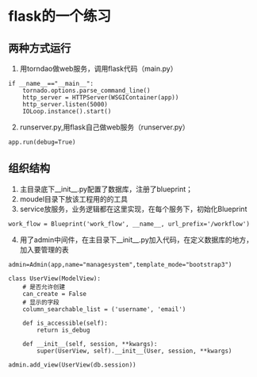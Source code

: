 # flask的一个练习

## 两种方式运行
1. 用torndao做web服务，调用flask代码（main.py）
```
if __name__=="__main__":
    tornado.options.parse_command_line()
    http_server = HTTPServer(WSGIContainer(app))
    http_server.listen(5000)
    IOLoop.instance().start()
```
2. runserver.py,用flask自己做web服务（runserver.py）

```
app.run(debug=True)
```

## 组织结构
1. 主目录底下__init__.py配置了数据库，注册了blueprint；
2. moudel目录下放该工程用的的工具
3. service放服务，业务逻辑都在这里实现，在每个服务下，初始化Blueprint
```
work_flow = Blueprint('work_flow', __name__, url_prefix='/workflow')

```
4. 用了admin中间件，在主目录下__init__.py加入代码，在定义数据库的地方，加入要管理的表
```
admin=Admin(app,name="managesystem",template_mode="bootstrap3")
```
```
class UserView(ModelView):
    # 是否允许创建
    can_create = False
    # 显示的字段
    column_searchable_list = ('username', 'email')

    def is_accessible(self):
        return is_debug

    def __init__(self, session, **kwargs):
        super(UserView, self).__init__(User, session, **kwargs)

admin.add_view(UserView(db.session))
```


